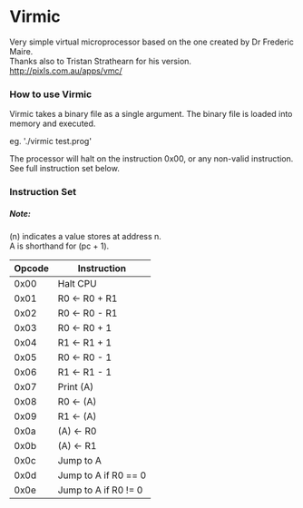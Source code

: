 # Virmic
Very simple virtual microprocessor based on the one created by Dr Frederic Maire.  
Thanks also to Tristan Strathearn for his version. http://pixls.com.au/apps/vmc/

### How to use Virmic

Virmic takes a binary file as a single argument. The binary file is loaded into memory and executed.

eg. './virmic test.prog'

The processor will halt on the instruction 0x00, or any non-valid instruction. See full instruction set below.

### Instruction Set

##### Note:  
(n) indicates a value stores at address n.  
A is shorthand for (pc + 1).  

| Opcode | Instruction         |
| ------ | ------------------- |
| 0x00   | Halt CPU            |
| 0x01   | R0 <- R0 + R1       |
| 0x02   | R0 <- R0 - R1       |
| 0x03   | R0 <- R0 + 1        |
| 0x04   | R1 <- R1 + 1        |
| 0x05   | R0 <- R0 - 1        |
| 0x06   | R1 <- R1 - 1        |
| 0x07   | Print (A)           |
| 0x08   | R0 <- (A)           |
| 0x09   | R1 <- (A)           |
| 0x0a   | (A) <- R0           |
| 0x0b   | (A) <- R1           |
| 0x0c   | Jump to A           |
| 0x0d   | Jump to A if R0 == 0|
| 0x0e   | Jump to A if R0 != 0|
